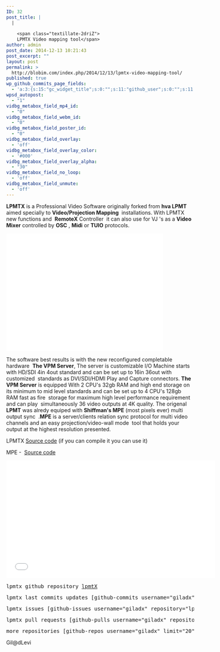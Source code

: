 ```yaml
---
ID: 32
post_title: |
  |
    
    <span class="textillate-2driZ">
    LPMTX Video mapping tool</span>
author: admin
post_date: 2014-12-13 10:21:43
post_excerpt: ""
layout: post
permalink: >
  http://blobim.com/index.php/2014/12/13/lpmtx-video-mapping-tool/
published: true
wp_github_commits_page_fields:
  - 'a:3:{s:15:"gc_widget_title";s:0:"";s:11:"github_user";s:0:"";s:11:"github_repo";s:0:"";}'
wpsd_autopost:
  - "1"
vidbg_metabox_field_mp4_id:
  - "0"
vidbg_metabox_field_webm_id:
  - "0"
vidbg_metabox_field_poster_id:
  - "0"
vidbg_metabox_field_overlay:
  - 'off'
vidbg_metabox_field_overlay_color:
  - '#000'
vidbg_metabox_field_overlay_alpha:
  - "30"
vidbg_metabox_field_no_loop:
  - 'off'
vidbg_metabox_field_unmute:
  - 'off'
---
```

<strong>LPMTX</strong> is a Professional Video Software originally forked from <strong>hva LPMT</strong> aimed specially to <strong>Video/Projection Mapping</strong>  installations. With LPMTX  new functions and  <strong>RemoteX</strong> Controller  it can also use for VJ 's as a <strong>Video Mixer</strong> controlled by <strong>OSC</strong> , <strong>Midi</strong> or <strong>TUIO</strong> protocols.

<iframe src="//www.youtube.com/embed/b9wmd4lhI3k?vq=hd720" width="420" height="315" frameborder="0" allowfullscreen="allowfullscreen"></iframe>

The software best results is with the new reconfigured completable hardware  <strong>The VPM Server</strong>, The server is customizable I/O Machine starts with HD/SDI 4in 4out standard and can be set up to 16in 36out with customized  standards as DVI/SDI/HDMI Play and Capture connectors. <strong>The VPM Server</strong> is equipped With 2 CPU's 32gb RAM and high end storage on its minimum to mid level standards and can be set up to 4 CPU's 128gb RAM fast as fire  storage for maximum high level performance requirement and can play  simultaneously 36 video outputs at 4K quality. The origenal <strong>LPMT</strong> was alredy equiped with <strong>Shiffman's MPE</strong> (most pixels ever) multi output sync  .<strong>MPE</strong> is a server/clients relation sync protocol for multi video channels and an easy projection/video-wall mode  tool that holds your output at the highest resolution presented.

LPMTX <a href="https://github.com/Giladx/lpmtX" target="_blank">Source code</a> (if you can compile it you can use it)

MPE -  <a href="https://github.com/shiffman/Most-Pixels-Ever-Processing" target="_blank">Source code</a>

<iframe src="//www.youtube.com/embed/yY4BJZgIvhc?vq=hd1080" width="560" height="315" frameborder="0" allowfullscreen="allowfullscreen"></iframe>

<pre>lpmtx github repository <a href="https://github.com/Giladx/lpmtX">lpmtX</a></pre>
<pre>lpmtx last commits updates [github-commits username="giladx" repository="lpmtx" limit="10"]</pre>
<pre>lpmtx issues [github-issues username="giladx" repository="lpmtx" limit="10"]</pre> 
<pre>lpmtx pull requests [github-pulls username="giladx" repository="lpmtx" limit="10"]</pre>
<pre>more repositories [github-repos username="giladx" limit="20"]</pre>

Gil@dLevi